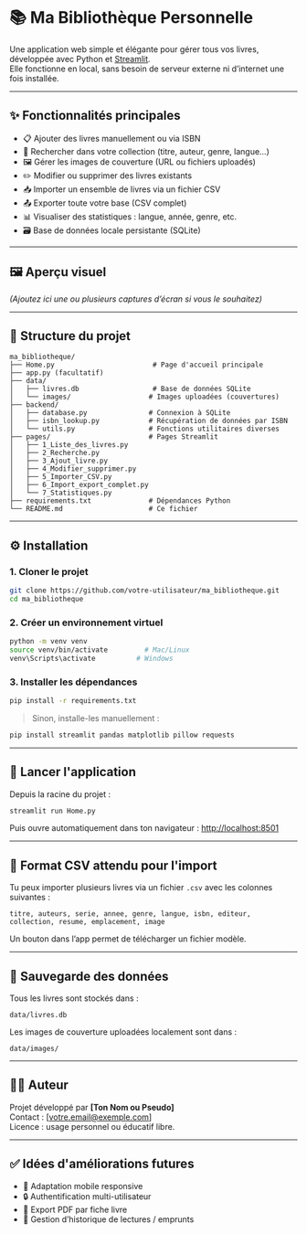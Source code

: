 
# 📚 Ma Bibliothèque Personnelle

Une application web simple et élégante pour gérer tous vos livres, développée avec Python et [Streamlit](https://streamlit.io/).  
Elle fonctionne en local, sans besoin de serveur externe ni d’internet une fois installée.

---

## ✨ Fonctionnalités principales

- 📋 Ajouter des livres manuellement ou via ISBN
- 🔎 Rechercher dans votre collection (titre, auteur, genre, langue…)
- 🖼️ Gérer les images de couverture (URL ou fichiers uploadés)
- ✏️ Modifier ou supprimer des livres existants
- 📥 Importer un ensemble de livres via un fichier CSV
- 📤 Exporter toute votre base (CSV complet)
- 📊 Visualiser des statistiques : langue, année, genre, etc.
- 🗃️ Base de données locale persistante (SQLite)

---

## 🖼️ Aperçu visuel

*(Ajoutez ici une ou plusieurs captures d’écran si vous le souhaitez)*

---

## 📁 Structure du projet

```
ma_bibliotheque/
├── Home.py                        # Page d'accueil principale
├── app.py (facultatif)
├── data/
│   ├── livres.db                  # Base de données SQLite
│   └── images/                   # Images uploadées (couvertures)
├── backend/
│   ├── database.py               # Connexion à SQLite
│   ├── isbn_lookup.py            # Récupération de données par ISBN
│   └── utils.py                  # Fonctions utilitaires diverses
├── pages/                        # Pages Streamlit
│   ├── 1_Liste_des_livres.py
│   ├── 2_Recherche.py
│   ├── 3_Ajout_livre.py
│   ├── 4_Modifier_supprimer.py
│   ├── 5_Importer_CSV.py
│   ├── 6_Import_export_complet.py
│   └── 7_Statistiques.py
├── requirements.txt              # Dépendances Python
└── README.md                     # Ce fichier
```

---

## ⚙️ Installation

### 1. Cloner le projet

```bash
git clone https://github.com/votre-utilisateur/ma_bibliotheque.git
cd ma_bibliotheque
```

### 2. Créer un environnement virtuel

```bash
python -m venv venv
source venv/bin/activate         # Mac/Linux
venv\Scripts\activate          # Windows
```

### 3. Installer les dépendances

```bash
pip install -r requirements.txt
```

> Sinon, installe-les manuellement :
```bash
pip install streamlit pandas matplotlib pillow requests
```

---

## 🚀 Lancer l'application

Depuis la racine du projet :

```bash
streamlit run Home.py
```

Puis ouvre automatiquement dans ton navigateur : [http://localhost:8501](http://localhost:8501)

---

## 📄 Format CSV attendu pour l'import

Tu peux importer plusieurs livres via un fichier `.csv` avec les colonnes suivantes :

```
titre, auteurs, serie, annee, genre, langue, isbn, editeur, collection, resume, emplacement, image
```

Un bouton dans l’app permet de télécharger un fichier modèle.

---

## 💾 Sauvegarde des données

Tous les livres sont stockés dans :

```
data/livres.db
```

Les images de couverture uploadées localement sont dans :

```
data/images/
```

---

## 👨‍💻 Auteur

Projet développé par **[Ton Nom ou Pseudo]**  
Contact : [votre.email@exemple.com]  
Licence : usage personnel ou éducatif libre.

---

## ✅ Idées d'améliorations futures

- 📱 Adaptation mobile responsive
- 🔒 Authentification multi-utilisateur
- 🧾 Export PDF par fiche livre
- 📆 Gestion d’historique de lectures / emprunts
